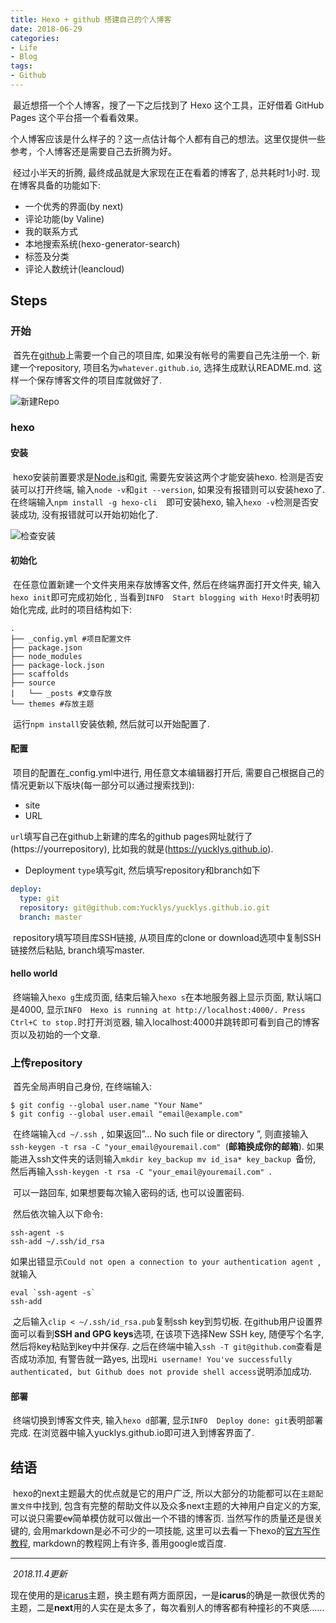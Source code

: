 ```yaml
---
title: Hexo + github 搭建自己的个人博客
date: 2018-06-29
categories:
- Life
- Blog
tags: 
- Github
---
```


​	最近想搭一个个人博客，搜了一下之后找到了 Hexo 这个工具，正好借着 GitHub Pages 这个平台搭一个看看效果。

<!--more-->

​	个人博客应该是什么样子的？这一点估计每个人都有自己的想法。这里仅提供一些参考，个人博客还是需要自己去折腾为好。

​	经过小半天的折腾, 最终成品就是大家现在正在看着的博客了, 总共耗时1小时. 现在博客具备的功能如下:

- 一个优秀的界面(by next)
-  评论功能(by Valine)
- 我的联系方式
- 本地搜索系统(hexo-generator-search)
- 标签及分类
- 评论人数统计(leancloud)

## Steps

### 开始

​	首先在[github](https://github.com/)上需要一个自己的项目库, 如果没有帐号的需要自己先注册一个. 新建一个repository, 项目名为`whatever.github.io`, 选择生成默认README.md. 这样一个保存博客文件的项目库就做好了.

![新建Repo](https://i.loli.net/2019/01/05/5c30424ba3950.png)

### hexo

#### 安装

​	hexo安装前置要求是[Node.js](http://nodejs.org/)和[git](http://git-scm.com/), 需要先安装这两个才能安装hexo. 检测是否安装可以打开终端, 输入`node -v`和`git --version`, 如果没有报错则可以安装hexo了. 在终端输入`npm install -g hexo-cli  `即可安装hexo, 输入`hexo -v`检测是否安装成功, 没有报错就可以开始初始化了.

![检查安装](https://i.loli.net/2019/01/05/5c30424b85682.png)

#### 初始化

​	在任意位置新建一个文件夹用来存放博客文件, 然后在终端界面打开文件夹, 输入`hexo init`即可完成初始化 , 当看到`INFO  Start blogging with Hexo!`时表明初始化完成, 此时的项目结构如下:

```
.
├── _config.yml #项目配置文件
├── package.json
├── node_modules
├── package-lock.json
├── scaffolds
├── source
|   └── _posts #文章存放
└── themes #存放主题
```

​	运行`npm install`安装依赖, 然后就可以开始配置了.

#### 配置

​	项目的配置在_config.yml中进行, 用任意文本编辑器打开后, 需要自己根据自己的情况更新以下版块(每一部分可以通过搜索找到):

- site
- URL

`url`填写自己在github上新建的库名的github pages网址就行了(https://yourrepository), 比如我的就是(https://yucklys.github.io).

- Deployment
  `type`填写git, 然后填写repository和branch如下

```yaml
deploy:
  type: git
  repository: git@github.com:Yucklys/yucklys.github.io.git
  branch: master
```

​	repository填写项目库SSH链接, 从项目库的clone or download选项中复制SSH链接然后粘贴, branch填写master.

#### hello world

​	终端输入`hexo g`生成页面, 结束后输入`hexo s`在本地服务器上显示页面, 默认端口是4000, 显示`INFO  Hexo is running at http://localhost:4000/. Press Ctrl+C to stop.`时打开浏览器, 输入localhost:4000并跳转即可看到自己的博客页以及初始的一个文章. 

### 上传repository

​	首先全局声明自己身份, 在终端输入:

```
$ git config --global user.name "Your Name"
$ git config --global user.email "email@example.com"
```

​	在终端输入`cd ~/.ssh `, 如果返回”… No such file or directory ”, 则直接输入`ssh-keygen -t rsa -C "your_email@youremail.com" `(**邮箱换成你的邮箱**). 如果能进入ssh文件夹的话则输入`mkdir key_backup mv id_isa* key_backup `备份, 然后再输入`ssh-keygen -t rsa -C "your_email@youremail.com" `.

​	可以一路回车, 如果想要每次输入密码的话, 也可以设置密码.

​	然后依次输入以下命令:

```
ssh-agent -s
ssh-add ~/.ssh/id_rsa
```

​	如果出错显示`Could not open a connection to your authentication agent `, 就输入

```
eval `ssh-agent -s`
ssh-add
```

​	之后输入`clip < ~/.ssh/id_rsa.pub`复制ssh key到剪切板. 在github用户设置界面可以看到**SSH and GPG keys**选项, 在该项下选择New SSH key, 随便写个名字, 然后将key粘贴到key中并保存. 之后在终端中输入`ssh -T git@github.com`查看是否成功添加, 有警告就一路yes, 出现`Hi username! You've successfully authenticated, but Github does not provide shell access`说明添加成功.

#### 部署

​	终端切换到博客文件夹, 输入`hexo d`部署, 显示`INFO  Deploy done: git`表明部署完成. 在浏览器中输入yucklys.github.io即可进入到博客界面了.

## 结语

​	hexo的next主题最大的优点就是它的用户广泛, 所以大部分的功能都可以在`主题配置文件`中找到, 包含有完整的帮助文件以及众多next主题的大神用户自定义的方案, 可以说只需要~~cv~~简单模仿就可以做出一个不错的博客页. 当然写作的质量还是很关键的, 会用markdown是必不可少的一项技能, 这里可以去看一下hexo的[官方写作教程](https://hexo.io/zh-cn/docs/writing.html), markdown的教程网上有许多, 善用google或百度.

---

​	*2018.11.4更新*

现在使用的是[icarus](https://github.com/ppoffice/hexo-theme-icarus)主题，换主题有两方面原因，一是**icarus**的确是一款很优秀的主题，二是**next**用的人实在是太多了，每次看别人的博客都有种撞衫的不爽感……
